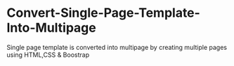 # Convert-Single-Page-Template-Into-Multipage
Single page template is converted into multipage by creating multiple pages using HTML,CSS &amp; Boostrap
